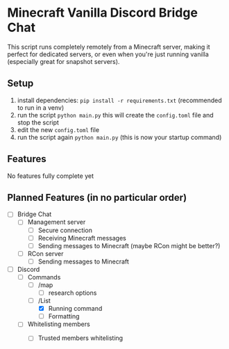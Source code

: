 # Minecraft Vanilla Discord Bridge Chat
This script runs completely remotely from a Minecraft server, making it perfect for dedicated servers, or even when you're just running vanilla (especially great for snapshot servers).

## Setup
1. install dependencies: `pip install -r requirements.txt` (recommended to run in a venv)
2. run the script `python main.py` this will create the `config.toml` file and stop the script
3. edit the new `config.toml` file
4. run the script again `python main.py` (this is now your startup command)

## Features
No features fully complete yet

## Planned Features (in no particular order)
- [ ] Bridge Chat
    - [ ] Management server
        - [ ] Secure connection
        - [ ] Receiving Minecraft messages
        - [ ] Sending messages to Minecraft (maybe RCon might be better?)
    - [ ] RCon server
        - [ ] Sending messages to Minecraft 

- [ ] Discord
    - [ ] Commands
        - [ ] /map
            - [ ] research options
        - [ ] /List 
            - [x] Running command
            - [ ] Formatting
    - [ ] Whitelisting members
        - [ ] Trusted members whitelisting

